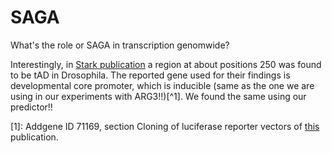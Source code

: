 # SAGA
What's the role or SAGA in transcription genomwide?

Interestingly, in [Stark publication](http://emboj.embopress.org/content/37/16/e98896) a region at about positions 250 was found to be tAD in Drosophila. The reported gene used for their findings is developmental core promoter, which is inducible (same as the one we are using in our experiments with ARG3!!)[^1]. 
We found the same using our predictor!!


[1]: Addgene ID 71169, section Cloning of luciferase reporter vectors of [this](https://www.nature.com/articles/nature15545) publication.
